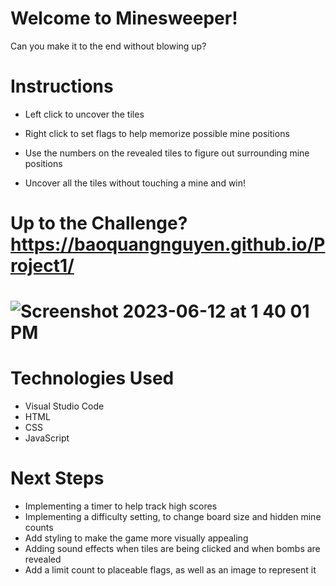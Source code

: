 # Welcome to Minesweeper!
Can you make it to the end without blowing up?
# Instructions
* Left click to uncover the tiles  

* Right click to set flags to help memorize possible mine positions 

* Use the numbers on the revealed tiles to figure out surrounding mine positions

* Uncover all the tiles without touching a mine and win!  

# Up to the Challenge? https://baoquangnguyen.github.io/Project1/
# ![Screenshot 2023-06-12 at 1 40 01 PM](https://github.com/BaoQuangNguyen/Project1/assets/133722378/d1a347ee-fe43-4627-81f1-9bdf6ba30ad1)

# Technologies Used
* Visual Studio Code 
* HTML 
* CSS 
* JavaScript

# Next Steps
* Implementing a timer to help track high scores 
* Implementing a difficulty setting, to change board size and hidden mine counts 
* Add styling to make the game more visually appealing 
* Adding sound effects when tiles are being clicked and when bombs are revealed 
* Add a limit count to placeable flags, as well as an image to represent it
